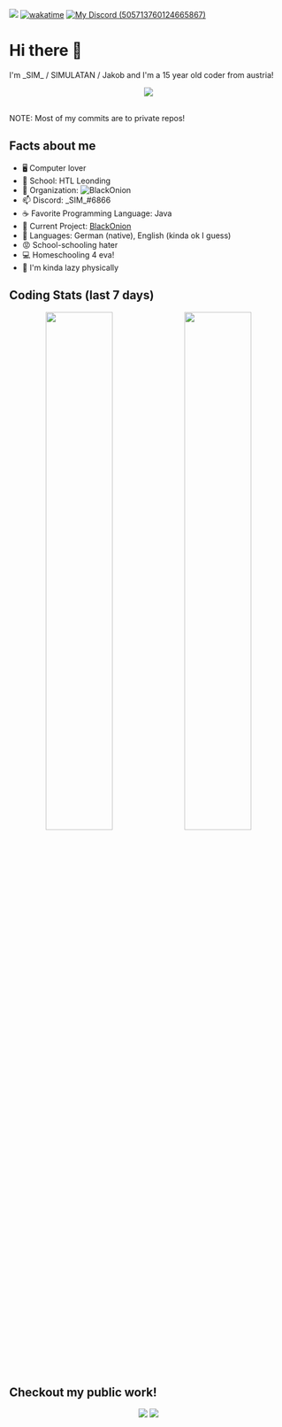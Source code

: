 ![ ](https://komarev.com/ghpvc/?username=SIMULATAN&color=blueviolet)
[![wakatime](https://wakatime.com/badge/user/b632327b-9fb6-469b-8356-bd7b7671e887.svg)](https://wakatime.com/@b632327b-9fb6-469b-8356-bd7b7671e887)
[![My Discord (505713760124665867)](https://img.shields.io/badge/My-Discord-%235865F2.svg)](https://discord.com/users/505713760124665867)

# Hi there 👋
I'm \_SIM\_ / SIMULATAN / Jakob and I'm a 15 year old coder from austria!

<p align="center">
  <img src="https://github-readme-stats.vercel.app/api?username=SIMULATAN&show_icons=true&theme=dracula&count_private=true"/>
</p>
<br>NOTE: Most of my commits are to private repos!

## Facts about me
- 🖥️ Computer lover
- 🏫 School: HTL Leonding
- 👯 Organization: ![BlackOnion](https://github.com/black0nion)
- 📫 Discord: \_SIM\_#6866
- ☕ Favorite Programming Language: Java
- 🔭 Current Project: [BlackOnion](https://www.black-onion.com)
- 📙 Languages: German (native), English (kinda ok I guess)
- 😡 School-schooling hater
- 💻 Homeschooling 4 eva!
- 🦥 I'm kinda lazy physically

## Coding Stats (last 7 days)
<p align="center">
  <a href="https://wakatime.com/share/@SIMULATAN/e7744563-cb78-4283-a8c3-ee35d680d8fb.svg" target="_blank"><img src="https://wakatime.com/share/@SIMULATAN/e7744563-cb78-4283-a8c3-ee35d680d8fb.svg" width="49%"/></a>
  <a href="https://wakatime.com/share/@SIMULATAN/7fd524a6-d901-4309-bd55-5e1ad91d636c.svg" target="_blank"><img src="https://wakatime.com/share/@SIMULATAN/7fd524a6-d901-4309-bd55-5e1ad91d636c.svg" width="49%"/></a>
</p>

## Checkout my public work!
<p align="center">
  <a href="https://github.com/SIMULATAN/meteor-notifications-addon"><img src="https://github-readme-stats.vercel.app/api/pin/?username=simulatan&repo=meteor-notifications-addon"/></a>
  <a href="https://github.com/SIMULATAN/mcpsnippets"><img src="https://github-readme-stats.vercel.app/api/pin/?username=simulatan&repo=mcpsnippets"/></a>
</p>
